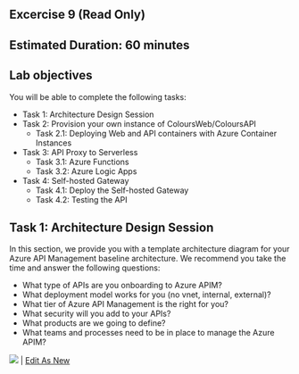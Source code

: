 ## Excercise 9 (Read Only)

## Estimated Duration: 60 minutes

## Lab objectives

You will be able to complete the following tasks:

- Task 1: Architecture Design Session
- Task 2: Provision your own instance of ColoursWeb/ColoursAPI
    - Task 2.1: Deploying Web and API containers with Azure Container Instances
- Task 3: API Proxy to Serverless
    - Task 3.1: Azure Functions
    - Task 3.2: Azure Logic Apps
- Task 4: Self-hosted Gateway
    - Task 4.1: Deploy the Self-hosted Gateway
    - Task 4.2: Testing the API

## Task 1: Architecture Design Session

In this section, we provide you with a template architecture diagram for your Azure API Management baseline architecture. We recommend you take the time and answer the following questions:

- What type of APIs are you onboarding to Azure APIM?   
- What deployment model works for you (no vnet, internal, external)?  
- What tier of Azure API Management is the right for you?  
- What security will you add to your APIs? 
- What products are we going to define? 
- What teams and processes need to be in place to manage the Azure APIM?

![](../../assets/images/apim-architecture-design-session-v2.png)
| <a href="https://app.diagrams.net/#Uhttps%3A%2F%2Fraw.githubusercontent.com%2FAzure%2Fapim-lab%2Fmain%2Fassets%2Fdiagrams%2FapimADSv2.drawio" target="_blank">Edit As New</a> 

<!-- Download Diagram:
- [drawio](../../assets/diagrams/apimADSv2.drawio)
- [drawio editable svg](../../assets/diagrams/apimADSv2.svg)
- [drawio editable png](../../assets/diagrams/apimADSv2.png)
- [Visio](../../assets/diagrams/apimADSv2.vsdx) -->
